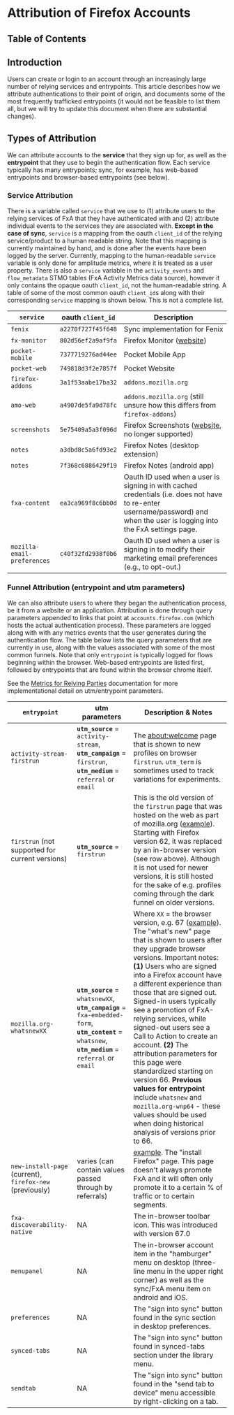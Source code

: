 # Attribution of Firefox Accounts

## Table of Contents

<!-- toc -->

## Introduction

Users can create or login to an account through an increasingly large number of relying services and entrypoints. This article describes how we attribute authentications to their point of origin, and documents some of the most frequently trafficked entrypoints (it would not be feasible to list them all, but we will try to update this document when there are substantial changes).

## Types of Attribution

We can attribute accounts to the **service** that they sign up for, as well as the **entrypoint** that they use to begin the authentication flow. Each service typically has many entrypoints; sync, for example, has web-based entrypoints and browser-based entrypoints (see below).

### Service Attribution

There is a variable called `service` that we use to (1) attribute users to the relying services of FxA that they have authenticated with and (2) attribute individual events to the services they are associated with. **Except in the case of sync**, `service` is a mapping from the oauth `client_id` of the relying service/product to a human readable string. Note that this mapping is currently maintained by hand, and is done after the events have been logged by the server. Currently, mapping to the human-readable `service` variable is only done for amplitude metrics, where it is treated as a user property. There is also a `service` variable in the `activity_events` and `flow_metadata` STMO tables (FxA Activity Metrics data source), however it only contains the opaque oauth `client_id`, not the human-readable string. A table of some of the most common oauth `client_id`s along with their corresponding `service` mapping is shown below. This is not a complete list.

| `service`                   | oauth `client_id`  | Description                                                                                                                                                                 |
| --------------------------- | ------------------ | --------------------------------------------------------------------------------------------------------------------------------------------------------------------------- |
| `fenix`                     | `a2270f727f45f648` | Sync implementation for Fenix                                                                                                                                               |
| `fx-monitor`                | `802d56ef2a9af9fa` | Firefox Monitor ([website](https://monitor.firefox.com))                                                                                                                    |
| `pocket-mobile`             | `7377719276ad44ee` | Pocket Mobile App                                                                                                                                                           |
| `pocket-web`                | `749818d3f2e7857f` | Pocket Website                                                                                                                                                              |
| `firefox-addons`            | `3a1f53aabe17ba32` | `addons.mozilla.org`                                                                                                                                                        |
| `amo-web`                   | `a4907de5fa9d78fc` | `addons.mozilla.org` (still unsure how this differs from `firefox-addons`)                                                                                                  |
| `screenshots`               | `5e75409a5a3f096d` | Firefox Screenshots ([website](https://screenshots.firefox.com/), no longer supported)                                                                                      |
| `notes`                     | `a3dbd8c5a6fd93e2` | Firefox Notes (desktop extension)                                                                                                                                           |
| `notes`                     | `7f368c6886429f19` | Firefox Notes (android app)                                                                                                                                                 |
| `fxa-content`               | `ea3ca969f8c6bb0d` | Oauth ID used when a user is signing in with cached credentials (i.e. does not have to re-enter username/password) and when the user is logging into the FxA settings page. |
| `mozilla-email-preferences` | `c40f32fd2938f0b6` | Oauth ID used when a user is signing in to modify their marketing email preferences (e.g., to opt-out.)                                                                     |


### Funnel Attribution (entrypoint and utm parameters)

We can also attribute users to where they began the authentication process, be it from a website or an application. Attribution is done through query parameters appended to links that point at `accounts.firefox.com` (which hosts the actual authentication process). These parameters are logged along with with any metrics events that the user generates during the authentication flow. The table below lists the query parameters that are currently in use, along with the values associated with some of the most common funnels. Note that only `entrypoint` is typically logged for flows beginning within the browser. Web-based entrypoints are listed first, followed by entrypoints that are found within the browser chrome itself.

See the [Metrics for Relying Parties](https://mozilla.github.io/ecosystem-platform/relying-parties/reference/metrics-for-relying-parties) documentation for more implementational detail on utm/entrypoint parameters.

| `entrypoint`                                             | utm parameters                                                                                                                                      | Description & Notes                                                                                                                                                                                                                                                                                                                                                                                                                                                                                                                                                                                                                                                                                                                   |
| -------------------------------------------------------- | --------------------------------------------------------------------------------------------------------------------------------------------------- | ------------------------------------------------------------------------------------------------------------------------------------------------------------------------------------------------------------------------------------------------------------------------------------------------------------------------------------------------------------------------------------------------------------------------------------------------------------------------------------------------------------------------------------------------------------------------------------------------------------------------------------------------------------------------------------------------------------------------------------- |
| `activity-stream-firstrun`                               | **`utm_source`** = `activity-stream`, **`utm_campaign`** = `firstrun`, **`utm_medium`** = `referral` or `email`                                     | The [about:welcome](about:welcome) page that is shown to new profiles on browser `firstrun`. `utm_term` is sometimes used to track variations for experiments.                                                                                                                                                                                                                                                                                                                                                                                                                                                                                                                                                                        |
| `firstrun` (not supported for current versions)          | **`utm_source`** = `firstrun`                                                                                                                       | This is the old version of the `firstrun` page that was hosted on the web as part of mozilla.org ([example](https://www.mozilla.org/en-US/firefox/62.0/firstrun/)). Starting with Firefox version 62, it was replaced by an in-browser version (see row above). Although it is not used for newer versions, it is still hosted for the sake of e.g. profiles coming through the dark funnel on older versions.                                                                                                                                                                                                                                                                                                                        |
| `mozilla.org-whatsnewXX`                                 | **`utm_source`** = `whatsnewXX`, **`utm_campaign`** = `fxa-embedded-form`, **`utm_content`** = `whatsnew`, **`utm_medium`** = `referral` or `email` | Where `XX` = the browser version, e.g. 67 ([example](https://www.mozilla.org/en-US/firefox/67.0.1/whatsnew/)). The "what's new" page that is shown to users after they upgrade browser versions. Important notes: **(1)** Users who are signed into a Firefox account have a different experience than those that are signed out. Signed-in users typically see a promotion of FxA-relying services, while signed-out users see a Call to Action to create an account. **(2)** The attribution parameters for this page were standardized starting on version 66. **Previous values for entrypoint** include `whatsnew` and `mozilla.org-wnp64` - these values should be used when doing historical analysis of versions prior to 66. |
| `new-install-page` (current), `firefox-new` (previously) | varies (can contain values passed through by referrals)                                                                                             | [example](https://www.mozilla.org/en-US/firefox/new/). The "install Firefox" page. This page doesn't always promote FxA and it will often only promote it to a certain % of traffic or to certain segments.                                                                                                                                                                                                                                                                                                                                                                                                                                                                                                                           |
| `fxa-discoverability-native`                             | NA                                                                                                                                                  | The in-browser toolbar icon. This was introduced with version 67.0                                                                                                                                                                                                                                                                                                                                                                                                                                                                                                                                                                                                                                                                    |
| `menupanel`                                              | NA                                                                                                                                                  | The in-browser account item in the "hamburger" menu on desktop (three-line menu in the upper right corner) as well as the sync/FxA menu item on android and iOS.                                                                                                                                                                                                                                                                                                                                                                                                                                                                                                                                                                      |
| `preferences`                                            | NA                                                                                                                                                  | The "sign into sync" button found in the sync section in desktop preferences.                                                                                                                                                                                                                                                                                                                                                                                                                                                                                                                                                                                                                                                         |
| `synced-tabs`                                            | NA                                                                                                                                                  | The "sign into sync" button found in synced-tabs section under the library menu.                                                                                                                                                                                                                                                                                                                                                                                                                                                                                                                                                                                                                                                      |
| `sendtab`                                                | NA                                                                                                                                                  | The "sign into sync" button found in the "send tab to device" menu accessible by right-clicking on a tab.                                                                                                                                                                                                                                                                                                                                                                                                                                                                                                                                                                                                                             |
